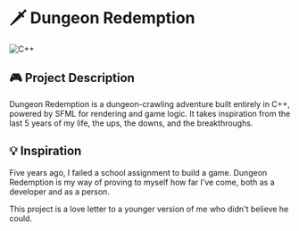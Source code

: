 ﻿# 🗡️ Dungeon Redemption
![C++](https://img.shields.io/badge/-C++-00599C?style=for-the-badge&logo=cplusplus)

##  🎮 Project Description
Dungeon Redemption is a  dungeon-crawling adventure built entirely in C++, powered by SFML for rendering and game logic.
It takes inspiration from the last 5 years of my life, the ups, the downs, and the breakthroughs.

## 💡 Inspiration
Five years ago, I failed a school assignment to build a game.
Dungeon Redemption is my way of proving to myself how far I’ve come, both as a developer and as a person.

This project is a love letter to a younger version of me who didn't believe he could.







